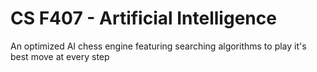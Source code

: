 # CS F407 - Artificial Intelligence

An optimized AI chess engine featuring searching algorithms to play it's best move at every step
